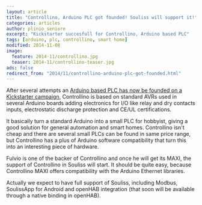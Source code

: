 ```yaml
---
layout: article
title: "Controllino, Arduino PLC got founded! Souliss will support it!"
categories: articles
author: plinio_seniore
excerpt: "Kickstarter succesfull for Controllino, Arduino based PLC"
tags: [arduino, plc, controllino, smart home]
modified: 2014-11-08
image:
  feature: 2014-11/controllino.jpg
  teaser: 2014-11/controllino-teaser.jpg
ads: false  
redirect_from: "2014/11/controllino-arduino-plc-got-founded.html"
---
```


After several attempts an [Arduino based PLC has now be founded on a Kickstarter campaign](https://www.kickstarter.com/projects/24519005/controllino-plc-arduino-compatible), Controllino is based on standard AVRs used in several Arduino boards adding electronics for I/O like relay and dry contacts inputs, electrostatic discharge protection and CE/UL certifications.

It basically turn a standard Arduino into a small PLC for hobbyist, giving a good solution for general automation and smart homes. Controllino isn't cheap and there are several small PLCs can be found in same price range, but Controllino has a plus of Arduino software compatibility that turn this into an interesting piece of hardware.

Fulvio is one of the backer of Controllino and once he will get its MAXI, the support of Controllino in Souliss will start. It should be quite easy, because Controllino MAXI offers compatibility with the Arduino Ethernet libraries.

Actually we expect to have full support of Souliss, including Modbus, SoulissApp for Android and openHAB integration (that soon will be available through a native binding in openHAB).
